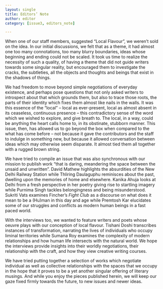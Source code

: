 ```yaml
---
layout: single
title: Editors’ Note
author: editor
category: [issue3, editors_note]

---
```


When one of our staff members, suggested “Local Flavour”, we weren’t sold on the idea. In our initial discussions, we felt that as a theme, it had almost one too many connotations, too many blurry boundaries, ideas whose beginning and ending could not be scaled. It took us time to realize the necessity of such a quality, of having a theme that did not guide writers towards some singular reality, but encouraged them to investigate the cracks, the subtleties, all the objects and thoughts and beings that exist in the shadows of things. 

We had freedom to move beyond simple negotiations of everyday existence, and perhaps pose questions that not only asked writers to introspect about that which grounds them, but also to trace those roots, the parts of their identity which fixes them almost like nails in the walls. It was this essence of the “local” – local as ever-present, local as almost absent in its ceaseless, continuous presence – this contradictory sense of the word which we wished to explore, and give breath to. The local, in a way, could be anything the heart calls home to, in its obstinate, stubborn manner. This issue, then, has allowed us to go beyond the box when compared to the what has come before – not because it gave the contributors and the staff to indulge in something new, but because it allowed conversation between ideas which may otherwise seem disparate. It almost tied them all together with a rugged brown string.

We have tried to compile an issue that was also synchronous with our mission to publish work “that is daring, meandering the space between the unsaid and unwritten”. David Mathew highlights the absurdities of the New Delhi Railway Station while Thliring Daulaguphu reminisces about the past, dwelling upon the memories of home and elsewhere. Kanika Ahuja looks at Delhi from a fresh perspective in her poetry giving rise to startling imagery while Purnima Singh tackles belongingness and being misunderstood. Sukriti Vats examines Fincher’s _Fight Club_ as a discourse on what does it mean to be a (Hu)man in this day and age while Premtosh Kar elucidates some of our struggles and conflicts as modern human beings in a fast paced world. 

With the interviews too, we wanted to feature writers and poets whose oeuvre plays with our conception of local flavour. Tishani Doshi transcribes instances of transformation, narrating the lives of individuals who occupy liminal territories while Sumana Roy examines the complexity of modern relationships and how human life intersects with the natural world. We hope the interviews provide insights into their worldly negotiations, their relationship with the craft, and how they view creative writing courses. 

We have tried putting together a selection of works which negotiate individual as well as collective relationships with the spaces that we occupy in the hope that it proves to be a yet another singular offering of literary musings. And while you enjoy the pieces published herein, we will keep our gaze fixed firmly towards the future, to new issues and newer ideas.
